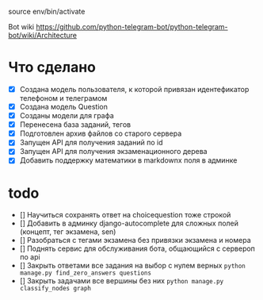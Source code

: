 source env/bin/activate

Bot wiki
https://github.com/python-telegram-bot/python-telegram-bot/wiki/Architecture

# Что сделано

-   [x] Создана модель пользователя, к которой привязан идентефикатор телефоном и телеграмом
-   [x] Создана модель Question
-   [x] Созданы модели для графа
-   [x] Перенесена база заданий, тегов
-   [x] Подготовлен архив файлов со старого сервера
-   [x] Запущен API для получения заданий по id
-   [x] Запущен API для получения экзаменационного дерева
-   [x] Добавить поддержку математики в markdownx поля в админке

# todo

-   [] Научиться сохранять ответ на choicequestion тоже строкой
-   [] Добавить в админку django-autocomplete для сложных полей (концепт, тег экзамена, sen)
-   [] Разобраться с тегами экзамена без привязки экзамена и номера
-   [] Поднять сервис для обслуживания бота, общающийся с сервероп по api
-   [] Закрыть ответами все задания на выбор с нулем верных `python manage.py find_zero_answers questions`
-   [] Закрыть задачами все вершины без них `python manage.py classify_nodes graph`
